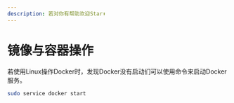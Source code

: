 ```yaml
---
description: 若对你有帮助欢迎Star⬆
---
```


# 镜像与容器操作

若使用Linux操作Docker时，发现Docker没有启动们可以使用命令来启动Docker服务。

```bash
sudo service docker start
```

